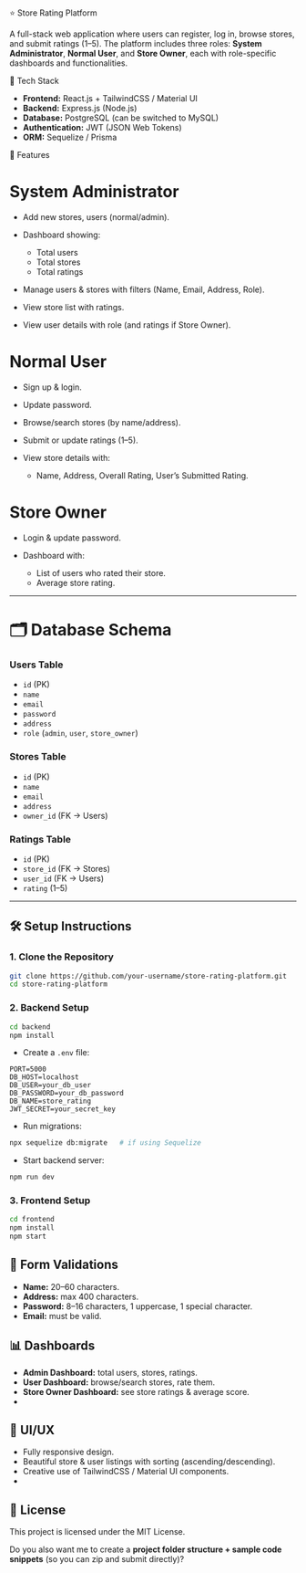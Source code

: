  ⭐ Store Rating Platform

A full-stack web application where users can register, log in, browse stores, and submit ratings (1–5). The platform includes three roles: **System Administrator**, **Normal User**, and **Store Owner**, each with role-specific dashboards and functionalities.

 🚀 Tech Stack

* **Frontend:** React.js + TailwindCSS / Material UI
* **Backend:** Express.js (Node.js)
* **Database:** PostgreSQL (can be switched to MySQL)
* **Authentication:** JWT (JSON Web Tokens)
* **ORM:** Sequelize / Prisma

 🔑 Features

# System Administrator

* Add new stores, users (normal/admin).
* Dashboard showing:

  * Total users
  * Total stores
  * Total ratings
* Manage users & stores with filters (Name, Email, Address, Role).
* View store list with ratings.
* View user details with role (and ratings if Store Owner).

# Normal User

* Sign up & login.
* Update password.
* Browse/search stores (by name/address).
* Submit or update ratings (1–5).
* View store details with:

  * Name, Address, Overall Rating, User’s Submitted Rating.

# Store Owner

* Login & update password.
* Dashboard with:

  * List of users who rated their store.
  * Average store rating.

---

# 🗂 Database Schema

### Users Table

* `id` (PK)
* `name`
* `email`
* `password`
* `address`
* `role` (`admin`, `user`, `store_owner`)

### Stores Table

* `id` (PK)
* `name`
* `email`
* `address`
* `owner_id` (FK → Users)

### Ratings Table

* `id` (PK)
* `store_id` (FK → Stores)
* `user_id` (FK → Users)
* `rating` (1–5)

---

## 🛠 Setup Instructions

### 1. Clone the Repository

```bash
git clone https://github.com/your-username/store-rating-platform.git
cd store-rating-platform
```

### 2. Backend Setup

```bash
cd backend
npm install
```

* Create a `.env` file:

```env
PORT=5000
DB_HOST=localhost
DB_USER=your_db_user
DB_PASSWORD=your_db_password
DB_NAME=store_rating
JWT_SECRET=your_secret_key
```

* Run migrations:

```bash
npx sequelize db:migrate   # if using Sequelize
```

* Start backend server:

```bash
npm run dev
```

### 3. Frontend Setup

```bash
cd frontend
npm install
npm start
```

## 🔐 Form Validations

* **Name:** 20–60 characters.
* **Address:** max 400 characters.
* **Password:** 8–16 characters, 1 uppercase, 1 special character.
* **Email:** must be valid.

## 📊 Dashboards

* **Admin Dashboard:** total users, stores, ratings.
* **User Dashboard:** browse/search stores, rate them.
* **Store Owner Dashboard:** see store ratings & average score.
* 
## 🎨 UI/UX

* Fully responsive design.
* Beautiful store & user listings with sorting (ascending/descending).
* Creative use of TailwindCSS / Material UI components.
* 
## 📜 License

This project is licensed under the MIT License.


Do you also want me to create a **project folder structure + sample code snippets** (so you can zip and submit directly)?
